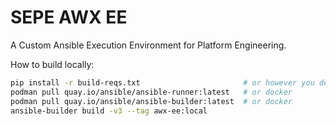 # SEPE AWX EE

A Custom Ansible Execution Environment for Platform Engineering. 

How to build locally:

```bash
pip install -r build-reqs.txt                       # or however you deal with python
podman pull quay.io/ansible/ansible-runner:latest   # or docker
podman pull quay.io/ansible/ansible-builder:latest  # or docker
ansible-builder build -v3 --tag awx-ee:local
```
